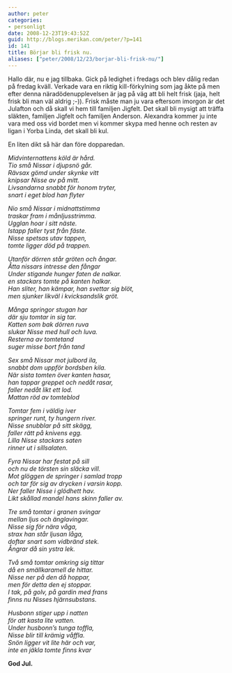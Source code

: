 ```yaml
---
author: peter
categories:
- personligt
date: 2008-12-23T19:43:52Z
guid: http://blogs.merikan.com/peter/?p=141
id: 141
title: Börjar bli frisk nu.
aliases: ["peter/2008/12/23/borjar-bli-frisk-nu/"]
---
```


Hallo där, nu e jag tillbaka. Gick på ledighet i fredags och blev dålig redan på fredag kväll. Verkade vara en riktig kill-förkylning som jag åkte på men efter denna näradödenupplevelsen är jag på väg att bli helt frisk (jaja, helt frisk bli man väl aldrig ;-)). Frisk måste man ju vara eftersom imorgon är det Julafton och då skall vi hem till familjen Jigfelt. Det skall bli mysigt att träffa släkten, familjen Jigfelt och familjen Anderson. Alexandra kommer ju inte vara med oss vid bordet men vi kommer skypa med henne och resten av ligan i Yorba Linda, det skall bli kul.

En liten dikt så här dan före dopparedan.

_Midvinternattens köld är hård.  
Tio små Nissar i djupsnö går.  
Rävsax gömd under skynke vitt  
knipsar Nisse av på mitt.  
Livsandarna snabbt för honom tryter,  
snart i eget blod han flyter_

_Nio små Nissar i midnattstimma  
traskar fram i månljusstrimma.  
Ugglan hoar i sitt näste.  
Istapp faller tyst från fäste.  
Nisse spetsas utav tappen,  
tomte ligger död på trappen._

_Utanför dörren står gröten och ångar.  
Åtta nissars intresse den fångar  
Under stigande hunger faten de nalkar.  
en stackars tomte på kanten halkar.  
Han sliter, han kämpar, han svettar sig blöt,  
men sjunker likväl i kvicksandslik gröt._

_Många springor stugan har  
där sju tomtar in sig tar.  
Katten som bak dörren ruva  
slukar Nisse med hull och luva.  
Resterna av tomtetand  
suger misse bort från tand_

_Sex små Nissar mot julbord ila,  
snabbt dom uppför bordsben kila.  
När sista tomten över kanten hasar,  
han tappar greppet och nedåt rasar,  
faller nedåt likt ett lod.  
Mattan röd av tomteblod_

_Tomtar fem i väldig iver  
springer runt, ty hungern river.  
Nisse snubblar på sitt skägg,  
faller rätt på knivens egg.  
Lilla Nisse stackars saten  
rinner ut i sillsalaten._

_Fyra Nissar har festat på sill  
och nu de törsten sin släcka vill.  
Mot glöggen de springer i samlad tropp  
och tar för sig av drycken i varsin kopp.  
Ner faller Nisse i glödhett hav.  
Likt skållad mandel hans skinn faller av._

_Tre små tomtar i granen svingar  
mellan ljus och änglavingar.  
Nisse sig för nära våga,  
strax han står ljusan låga,  
doftar snart som vidbränd stek.  
Ångrar då sin ystra lek._

_Två små tomtar omkring sig tittar  
då en smällkaramell de hittar.  
Nisse ner på den då hoppar,  
men för detta den ej stoppar.  
I tak, på golv, på gardin med frans  
finns nu Nisses hjärnsubstans._

_Husbonn stiger upp i natten  
för att kasta lite vatten.  
Under husbonn’s tunga toffla,  
Nisse blir till krämig våffla.  
Snön ligger vit lite här och var,  
inte en jäkla tomte finns kvar_

**God Jul.**
